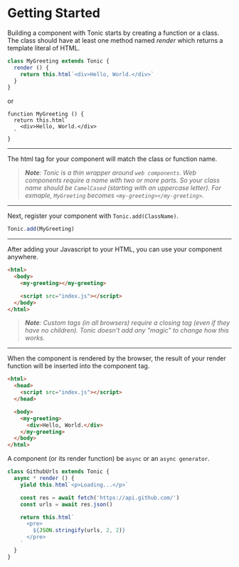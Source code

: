 # Getting Started

Building a component with Tonic starts by creating a function or a class.
The class should have at least one method named *render* which returns a template literal
of HTML.

```js
class MyGreeting extends Tonic {
  render () {
    return this.html`<div>Hello, World.</div>`
  }
}
```

or

```
function MyGreeting () {
  return this.html`
    <div>Hello, World.</div>
  `
}
```

---

The html tag for your component will match the class or function name.

> <i><b>Note</b>: Tonic is a thin wrapper around `web components`. Web
> components require a name with two or more parts. So your class name should
> be `CamelCased` (starting with an uppercase letter). For exmaple, `MyGreeting`
> becomes `<my-greeting></my-greeting>`.</i>

---

Next, register your component with `Tonic.add(ClassName)`.

```js
Tonic.add(MyGreeting)
```

---

After adding your Javascript to your HTML, you can use your component anywhere.

```html
<html>
  <body>
    <my-greeting></my-greeting>

    <script src="index.js"></script>
  </body>
</html>
```

> <i><b>Note</b>: Custom tags (in all browsers) require a closing tag (even if
> they have no children). Tonic doesn't add any "magic" to change how this works.</i>

---

When the component is rendered by the browser, the result of your render
function will be inserted into the component tag.

```html
<html>
  <head>
    <script src="index.js"></script>
  </head>

  <body>
    <my-greeting>
      <div>Hello, World.</div>
    </my-greeting>
  </body>
</html>
```

A component (or its render function) be `async` or an `async generator`.

```js
class GithubUrls extends Tonic {
  async * render () {
    yield this.html`<p>Loading...</p>`

    const res = await fetch('https://api.github.com/')
    const urls = await res.json()

    return this.html`
      <pre>
        ${JSON.stringify(urls, 2, 2)}
      </pre>
    `
  }
}
```

[0]:https://developer.mozilla.org/en-US/docs/Web/JavaScript/Reference/Classes
[1]:https://developer.mozilla.org/en-US/docs/Web/JavaScript/Reference/Template_literals
[2]:https://caniuse.com/#search=domcontentloaded
